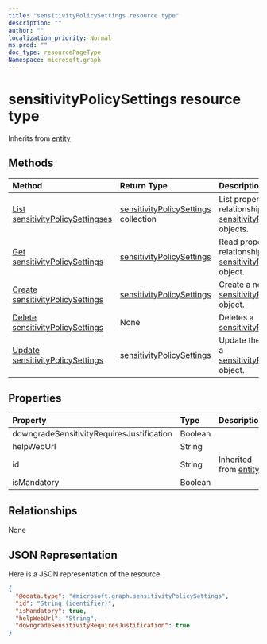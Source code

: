 ```yaml
---
title: "sensitivityPolicySettings resource type"
description: ""
author: ""
localization_priority: Normal
ms.prod: ""
doc_type: resourcePageType
Namespace: microsoft.graph
---
```



# sensitivityPolicySettings resource type




Inherits from [entity](../resources/entity.md)

## Methods
|Method|Return Type|Description|
|:---|:---|:---|
|[List sensitivityPolicySettingses](../api/sensitivitypolicysettings-list.md)|[sensitivityPolicySettings](../resources/sensitivityPolicySettings.md) collection|List properties and relationships of the [sensitivityPolicySettings](../resources/sensitivitypolicysettings.md) objects.|
|[Get sensitivityPolicySettings](../api/sensitivitypolicysettings-get.md)|[sensitivityPolicySettings](../resources/sensitivityPolicySettings.md)|Read properties and relationships of the [sensitivityPolicySettings](../resources/sensitivitypolicysettings.md) object.|
|[Create sensitivityPolicySettings](../api/sensitivitypolicysettings-create.md)|[sensitivityPolicySettings](../resources/sensitivityPolicySettings.md)|Create a new [sensitivityPolicySettings](../resources/sensitivitypolicysettings.md) object.|
|[Delete sensitivityPolicySettings](../api/sensitivitypolicysettings-delete.md)|None|Deletes a [sensitivityPolicySettings](../resources/sensitivitypolicysettings.md).|
|[Update sensitivityPolicySettings](../api/sensitivitypolicysettings-update.md)|[sensitivityPolicySettings](../resources/sensitivityPolicySettings.md)|Update the properties of a [sensitivityPolicySettings](../resources/sensitivitypolicysettings.md) object.|

## Properties
|Property|Type|Description|
|:---|:---|:---|
|downgradeSensitivityRequiresJustification|Boolean||
|helpWebUrl|String||
|id|String| Inherited from [entity](../resources/entity.md)|
|isMandatory|Boolean||

## Relationships
None

## JSON Representation
Here is a JSON representation of the resource.
<!-- {
  "blockType": "resource",
  "keyProperty": "id",
  "@odata.type": "microsoft.graph.sensitivityPolicySettings",
  "baseType": "microsoft.graph.entity",
  "openType": false
}
-->
``` json
{
  "@odata.type": "#microsoft.graph.sensitivityPolicySettings",
  "id": "String (identifier)",
  "isMandatory": true,
  "helpWebUrl": "String",
  "downgradeSensitivityRequiresJustification": true
}
```

